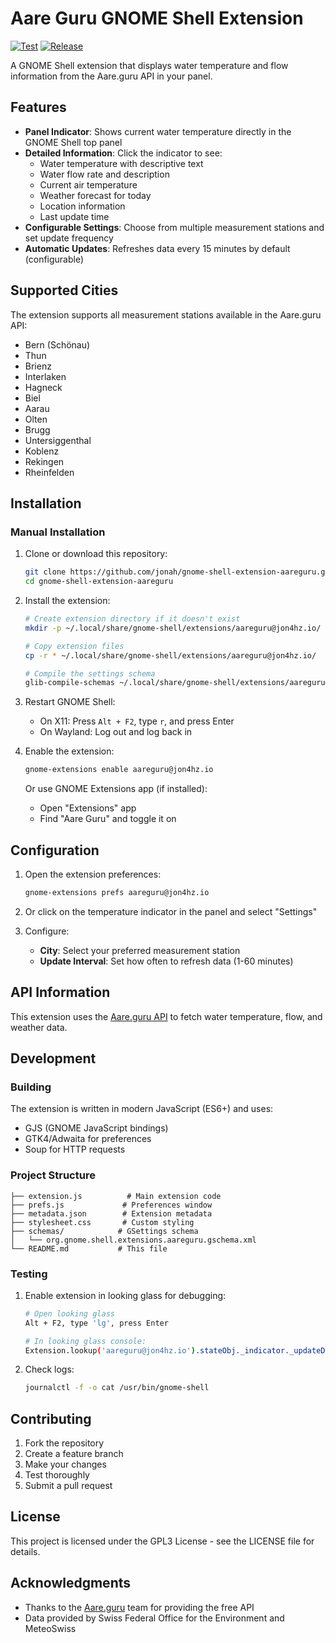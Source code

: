 # Aare Guru GNOME Shell Extension
[![Test](https://github.com/jon4hz/gnome-shell-extension-aareguru/actions/workflows/ci.yml/badge.svg)](https://github.com/jon4hz/gnome-shell-extension-aareguru/actions/workflows/ci.yml)
[![Release](https://github.com/jon4hz/gnome-shell-extension-aareguru/actions/workflows/release.yml/badge.svg)](https://github.com/jon4hz/gnome-shell-extension-aareguru/actions/workflows/release.yml)


A GNOME Shell extension that displays water temperature and flow information from the Aare.guru API in your panel.

## Features

- **Panel Indicator**: Shows current water temperature directly in the GNOME Shell top panel
- **Detailed Information**: Click the indicator to see:
  - Water temperature with descriptive text
  - Water flow rate and description
  - Current air temperature
  - Weather forecast for today
  - Location information
  - Last update time
- **Configurable Settings**: Choose from multiple measurement stations and set update frequency
- **Automatic Updates**: Refreshes data every 15 minutes by default (configurable)

## Supported Cities

The extension supports all measurement stations available in the Aare.guru API:

- Bern (Schönau)
- Thun
- Brienz
- Interlaken
- Hagneck
- Biel
- Aarau
- Olten
- Brugg
- Untersiggenthal
- Koblenz
- Rekingen
- Rheinfelden

## Installation

### Manual Installation

1. Clone or download this repository:
   ```bash
   git clone https://github.com/jonah/gnome-shell-extension-aareguru.git
   cd gnome-shell-extension-aareguru
   ```

2. Install the extension:
   ```bash
   # Create extension directory if it doesn't exist
   mkdir -p ~/.local/share/gnome-shell/extensions/aareguru@jon4hz.io/
   
   # Copy extension files
   cp -r * ~/.local/share/gnome-shell/extensions/aareguru@jon4hz.io/
   
   # Compile the settings schema
   glib-compile-schemas ~/.local/share/gnome-shell/extensions/aareguru@jon4hz.io/schemas/
   ```

3. Restart GNOME Shell:
   - On X11: Press `Alt + F2`, type `r`, and press Enter
   - On Wayland: Log out and log back in

4. Enable the extension:
   ```bash
   gnome-extensions enable aareguru@jon4hz.io
   ```

   Or use GNOME Extensions app (if installed):
   - Open "Extensions" app
   - Find "Aare Guru" and toggle it on

## Configuration

1. Open the extension preferences:
   ```bash
   gnome-extensions prefs aareguru@jon4hz.io
   ```

2. Or click on the temperature indicator in the panel and select "Settings"

3. Configure:
   - **City**: Select your preferred measurement station
   - **Update Interval**: Set how often to refresh data (1-60 minutes)

## API Information

This extension uses the [Aare.guru API](https://aareguru.existenz.ch/) to fetch water temperature, flow, and weather data.

## Development

### Building

The extension is written in modern JavaScript (ES6+) and uses:
- GJS (GNOME JavaScript bindings)
- GTK4/Adwaita for preferences
- Soup for HTTP requests

### Project Structure

```
├── extension.js          # Main extension code
├── prefs.js             # Preferences window
├── metadata.json        # Extension metadata
├── stylesheet.css       # Custom styling
├── schemas/            # GSettings schema
│   └── org.gnome.shell.extensions.aareguru.gschema.xml
└── README.md           # This file
```

### Testing

1. Enable extension in looking glass for debugging:
   ```bash
   # Open looking glass
   Alt + F2, type 'lg', press Enter
   
   # In looking glass console:
   Extension.lookup('aareguru@jon4hz.io').stateObj._indicator._updateData()
   ```

2. Check logs:
   ```bash
   journalctl -f -o cat /usr/bin/gnome-shell
   ```

## Contributing

1. Fork the repository
2. Create a feature branch
3. Make your changes
4. Test thoroughly
5. Submit a pull request

## License

This project is licensed under the GPL3 License - see the LICENSE file for details.

## Acknowledgments

- Thanks to the [Aare.guru](https://aare.guru/) team for providing the free API
- Data provided by Swiss Federal Office for the Environment and MeteoSwiss

